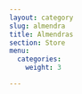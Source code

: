 ```yaml
---
layout: category
slug: almendra
title: Almendras
section: Store
menu:
  categories:
    weight: 3

---
```


